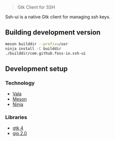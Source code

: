 <!-- # ![Ssh-UI](data/assets/doca_logo.png) -->

> Gtk Client for SSH

Ssh-ui is a native Gtk client for managing ssh keys.

## Building development version

```bash
meson builddir --prefix=/usr
ninja install -C builddir
./builddir/com.github.foss-io.ssh-ui
```

## Development setup

### Technology

- [Vala](https://wiki.gnome.org/Projects/Vala/)
- [Meson](https://mesonbuild.com/)
- [Ninja](https://ninja-build.org/)

### Libraries

- [gtk 4](https://valadoc.org/gtk4/Gtk.html)
- [gio 2.0](https://valadoc.org/gio-2.0/GLib.html)
